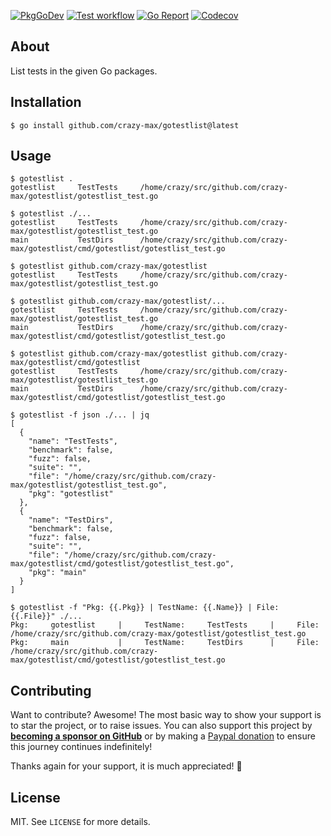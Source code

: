 [![PkgGoDev](https://img.shields.io/badge/go.dev-docs-007d9c?logo=go&logoColor=white&style=flat-square)](https://pkg.go.dev/github.com/crazy-max/gotestlist)
[![Test workflow](https://img.shields.io/github/workflow/status/crazy-max/gotestlist/test?label=test&logo=github&style=flat-square)](https://github.com/crazy-max/gotestlist/actions?workflow=test)
[![Go Report](https://goreportcard.com/badge/github.com/crazy-max/gotestlist?style=flat-square)](https://goreportcard.com/report/github.com/crazy-max/gotestlist)
[![Codecov](https://img.shields.io/codecov/c/github/crazy-max/gotestlist?logo=codecov&style=flat-square)](https://codecov.io/gh/crazy-max/gotestlist)

## About

List tests in the given Go packages.

## Installation

```console
$ go install github.com/crazy-max/gotestlist@latest
```

## Usage

```console
$ gotestlist .
gotestlist     TestTests     /home/crazy/src/github.com/crazy-max/gotestlist/gotestlist_test.go
```

```console
$ gotestlist ./...
gotestlist     TestTests     /home/crazy/src/github.com/crazy-max/gotestlist/gotestlist_test.go
main           TestDirs      /home/crazy/src/github.com/crazy-max/gotestlist/cmd/gotestlist/gotestlist_test.go
```

```console
$ gotestlist github.com/crazy-max/gotestlist
gotestlist     TestTests     /home/crazy/src/github.com/crazy-max/gotestlist/gotestlist_test.go
```

```console
$ gotestlist github.com/crazy-max/gotestlist/...
gotestlist     TestTests     /home/crazy/src/github.com/crazy-max/gotestlist/gotestlist_test.go
main           TestDirs      /home/crazy/src/github.com/crazy-max/gotestlist/cmd/gotestlist/gotestlist_test.go
```

```console
$ gotestlist github.com/crazy-max/gotestlist github.com/crazy-max/gotestlist/cmd/gotestlist
gotestlist     TestTests     /home/crazy/src/github.com/crazy-max/gotestlist/gotestlist_test.go
main           TestDirs      /home/crazy/src/github.com/crazy-max/gotestlist/cmd/gotestlist/gotestlist_test.go
```

```console
$ gotestlist -f json ./... | jq
[
  {
    "name": "TestTests",
    "benchmark": false,
    "fuzz": false,
    "suite": "",
    "file": "/home/crazy/src/github.com/crazy-max/gotestlist/gotestlist_test.go",
    "pkg": "gotestlist"
  },
  {
    "name": "TestDirs",
    "benchmark": false,
    "fuzz": false,
    "suite": "",
    "file": "/home/crazy/src/github.com/crazy-max/gotestlist/cmd/gotestlist/gotestlist_test.go",
    "pkg": "main"
  }
]
```

```console
$ gotestlist -f "Pkg: {{.Pkg}} | TestName: {{.Name}} | File: {{.File}}" ./...
Pkg:     gotestlist     |     TestName:     TestTests     |     File:     /home/crazy/src/github.com/crazy-max/gotestlist/gotestlist_test.go
Pkg:     main           |     TestName:     TestDirs      |     File:     /home/crazy/src/github.com/crazy-max/gotestlist/cmd/gotestlist/gotestlist_test.go
```

## Contributing

Want to contribute? Awesome! The most basic way to show your support is to star the project, or to raise issues. You
can also support this project by [**becoming a sponsor on GitHub**](https://github.com/sponsors/crazy-max) or by making
a [Paypal donation](https://www.paypal.me/crazyws) to ensure this journey continues indefinitely!

Thanks again for your support, it is much appreciated! :pray:

## License

MIT. See `LICENSE` for more details.
